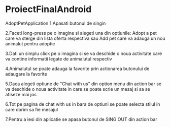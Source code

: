 # ProiectFinalAndroid
AdoptPetApplication
1.Apasati butonul de singin

2.Faceti long-press pe o imagine si alegeti una din optiunile: Adopt a pet care va sterge din lista oferta respectiva sau Add pet care va adauga un nou animalut pentru adoptie

3.Dati un simplu click pe o imagina si se va deschide o noua activitate care va contine informatii legate de animalutul respectiv

4.Animalutul se poate adauga la favorite prin actionarea butonului de adaugare la favorite

5.Daca alegeti optiune de "Chat with us" din option menu din action bar se va deschide o noua activitate in care se poate scrie un mesaj si sa se afiseze mai jos

6.Tot pe pagina de chat with us in bara de optiuni se poate selecta stilul in care dorim sa fie mesajul

7.Pentru a iesi din aplicatie se apasa butonul de SING OUT din action bar
